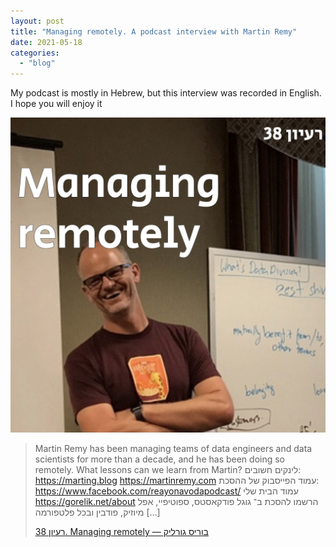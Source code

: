 ```yaml
---
layout: post
title: "Managing remotely. A podcast interview with Martin Remy"
date: 2021-05-18
categories: 
  - "blog"
---
```


My podcast is mostly in Hebrew, but this interview was recorded in English. I hope you will enjoy it

![](/assets/images/2021/05/38_martin.jpeg?quality=80&strip=info&w=1600)

> Martin Remy has been managing teams of data engineers and data scientists for more than a decade, and he has been doing so remotely. What lessons can we learn from Martin? לינקים חשובים: https://marting.blog https://martinremy.com עמוד הפייסבוק של ההסכת:  https://www.facebook.com/reayonavodapodcast/ עמוד הבית שלי https://gorelik.net/about הרשמו להסכת ב־ גוגל פודקאסטס, ספוטיפיי, אפל מיוזיק, פודבין ובכל פלטפורמה \[…\]
> 
> [רעיון 38. Managing remotely — בוריס גורליק](http://he.gorelik.net/2021/05/15/%d7%a8%d7%a2%d7%99%d7%95%d7%9f-38-managing-remotely/)
